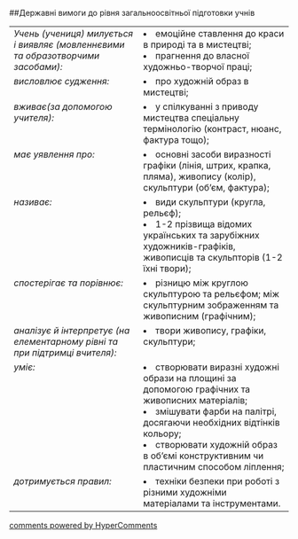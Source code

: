 <div id="hypercomments_widget" class="js-hypercomments-widget invisible"></div>

##Державні вимоги до рівня загальноосвітньої підготовки учнів

<table>
<tbody>
<tr>
<td style="vertical-align:top !important;">
<i>Учень (учениця) милується і виявляє (мовленнєвими та образотворчими засобами):</i><br>
</td>
<td>
<li>емоційне ставлення до краси в природі та в мистецтві;</li>
<li>прагнення до власної художньо-творчої праці;</li>
</td>
</tr>
<tr>
<td style="vertical-align:top !important;">
<i>висловлює судження:</i><br>
</td>
<td>
<li>про художній образ в мистецтві;</li>
</td>
</tr>
<tr>
<td style="vertical-align:top !important;">
<i>вживає(за допомогою учителя):</i><br>
</td>
<td>
<li>у спілкуванні з приводу мистецтва спеціальну термінологію (контраст, нюанс, фактура тощо);</li>
</td>
</tr>
<tr>
<td style="vertical-align:top !important;">
<i>має уявлення про:</i><br>
</td>
<td>
<li>основні засоби виразності графіки (лінія, штрих, крапка, пляма), живопису (колір), скульптури (об’єм, фактура);</li>
</td>
</tr>
<tr>
<td style="vertical-align:top !important;">
<i>називає:</i><br>
</td>
<td>
<li>види скульптури (кругла, рельєф);</li>
<li>1-2 прізвища відомих українських та зарубіжних художників-графіків, живописців та скульпторів (1-2 їхні твори);</li>
</td>
</tr>
<tr>
<td style="vertical-align:top !important;">
<i>спостерігає та  порівнює:</i><br>
</td>
<td>
<li>різницю між круглою скульптурою та рельєфом; між скульптурним зображенням та живописним (графічним);</li>
</td>
</tr>
<tr>
<td style="vertical-align:top !important;">
<i>аналізує й інтерпретує (на елементарному рівні та при підтримці вчителя):</i><br>
</td>
<td style="vertical-align:top !important;">
<li>твори живопису, графіки, скульптури;</li>
</td>
</tr>
<tr>
<td style="vertical-align:top !important;">
<i>уміє:</i><br>
</td>
<td>
<li>створювати виразні художні образи на площині за допомогою графічних та живописних матеріалів;</li>
<li>змішувати фарби на палітрі, досягаючи необхідних відтінків кольору;</li>
<li>створювати художній образ в об’ємі конструктивним чи пластичним способом ліплення;</li>
</td>
</tr>
<tr>
<td style="vertical-align:top !important;">
<i>дотримується правил:</i><br>
</td>
<td>
<li>техніки безпеки при роботі з різними художніми матеріалами та інструментами.</li>
</td>
</tr>
</tbody>
</table>


<div class="js-hypercomments-container">
    <a href="http://hypercomments.com" class="hc-link" title="comments widget">comments powered by HyperComments</a>
</div>